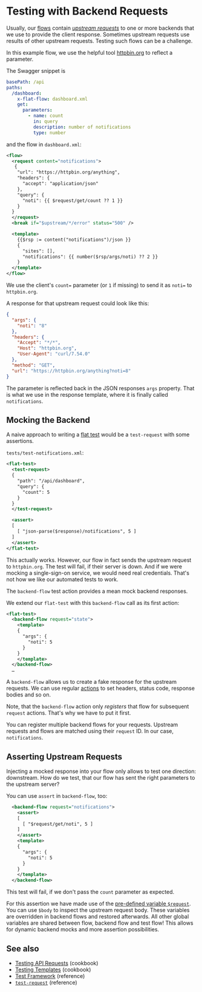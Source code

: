 # Testing with Backend Requests

Usually, our [flows](/reference/flow.md) contain [_upstream requests_](/reference/actions/request.md) to one or more backends that we use to provide the client response. Sometimes upstream requests use results of other upstream requests. Testing such flows can be a challenge.

In this example flow, we use the helpful tool [httpbin.org](https://httpbin.org/) to reflect a parameter.

The Swagger snippet is

```yaml
basePath: /api
paths:
  /dashboard:
    x-flat-flow: dashboard.xml
    get:
      parameters:
        - name: count
          in: query
          description: number of notifications
          type: number
```

and the flow in `dashboard.xml`:
```xml
<flow>
  <request content="notifications">
   {
    "url": "https://httpbin.org/anything",
    "headers": {
      "accept": "application/json"
    },
    "query": {
      "noti": {{ $request/get/count ?? 1 }}
    }
  }
  </request>
  <break if="$upstream/*/error" status="500" />

  <template>
    {{$rsp := content("notifications")/json }}
    {
      "sites": [],
      "notifications": {{ number($rsp/args/noti) ?? 2 }}
    }
  </template>
</flow>
```

We use the client's `count=` parameter (or `1` if missing) to send it as `noti=` to `httpbin.org`.

A response for that upstream request could look like this:

```json
{
  "args": {
    "noti": "8"
  }, 
  "headers": {
    "Accept": "*/*", 
    "Host": "httpbin.org", 
    "User-Agent": "curl/7.54.0"
  }, 
  "method": "GET", 
  "url": "https://httpbin.org/anything?noti=8"
}
```

The parameter is reflected back in the JSON responses `args` property. That is what we use in the response template, where it is finally called `notifications`.

## Mocking the Backend

A naive approach to writing a [flat test](/reference/testing/README.md) would be a `test-request` with some assertions.

`tests/test-notifications.xml`:

```xml
<flat-test>
  <test-request>
  {
    "path": "/api/dashboard",
    "query": {
      "count": 5
    }
  }
  </test-request>

  <assert>
  [
    [ "json-parse($response)/notifications", 5 ]
  ]
  </assert>
</flat-test>
```

This actually works. However, our flow in fact sends the upstream request to `httpbin.org`. The test will fail, if their server is down. And if we were mocking a single-sign-on service, we would need real credentials. That's not how we like our automated tests to work.

The `backend-flow` test action provides a mean mock backend responses.

We extend our `flat-test` with this `backend-flow` call as its first action:

```xml
<flat-test>
  <backend-flow request="state">
    <template>
    {
      "args": {
        "noti": 5
      }
    }
    </template>
  </backend-flow>
  …
  ```

A `backend-flow` allows us to create a fake response for the upstream requests. We can use regular [actions](/reference/actions/README.md) to set headers, status code, response bodies and so on.

Note, that the `backend-flow` action only _registers_ that flow for subsequent `request` actions. That's why we have to put it first.

You can register multiple backend flows for your requests. Upstream requests and flows are matched using their `request` ID. In our case, `notifications`.

## Asserting Upstream Requests

Injecting a mocked response into your flow only allows to test one direction: downstream. How do we test, that our flow has sent the right parameters to the upstream server?

You can use `assert` in `backend-flow`, too:

```xml
  <backend-flow request="notifications">
    <assert>
    [
      [ "$request/get/noti", 5 ]
    ]
    </assert>
    <template>
    {
      "args": {
        "noti": 5
      }
    }
    </template>
  </backend-flow>
```

This test will fail, if we don't pass the `count` parameter as expected.

For this assertion we have made use of the [pre-defined variable `$request`](/reference/variables.md#predefined-variables). You can use `$body` to inspect the upstream request body. These variables are overridden in backend flows and restored afterwards. All other global variables are shared between flow, backend flow and test flow! This allows for dynamic backend mocks and more assertion possibilities.

## See also

* [Testing API Requests](test-api-request.md) (cookbook)
* [Testing Templates](test-templates.md) (cookbook)
* [Test Framework](/reference/testing/README.md) (reference)
* [`test-request`](/reference/actions/test-request.md) (reference)
